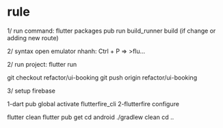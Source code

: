# rule

1/ run command: flutter packages pub run build_runner build (if change or adding new route)

2/ syntax open emulator nhanh: Ctrl + P => >flu...

2/ run project: flutter run

git checkout refactor/ui-booking
git push origin refactor/ui-booking

3/ setup firebase

1-dart pub global activate flutterfire_cli
2-flutterfire configure

flutter clean
flutter pub get
cd android
./gradlew clean
cd ..
